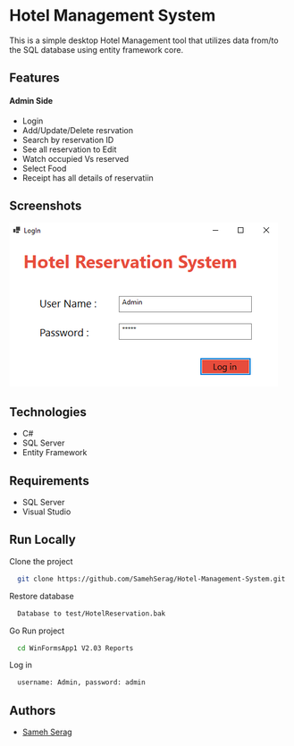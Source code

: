 
# Hotel Management System

This is a simple desktop Hotel Management tool that utilizes data from/to the SQL database using entity framework core.



## Features
#### Admin Side
- Login                   
- Add/Update/Delete resrvation
- Search by reservation ID     
- See all reservation to Edit
- Watch occupied Vs reserved
- Select Food 
- Receipt has all details of reservatiin



## Screenshots

![App Screenshot](/Images/Login.PNG?raw=true "Log In")

## Technologies
- C#
- SQL Server
- Entity Framework 



## Requirements
- SQL Server
- Visual Studio 


## Run Locally

Clone the project

```bash
  git clone https://github.com/SamehSerag/Hotel-Management-System.git
```

Restore database

```bash
  Database to test/HotelReservation.bak
```

Go Run project

```bash
  cd WinFormsApp1 V2.03 Reports
```

Log in

```bash
  username: Admin, password: admin
```



## Authors

- [Sameh Serag](https://github.com/SamehSerage)

